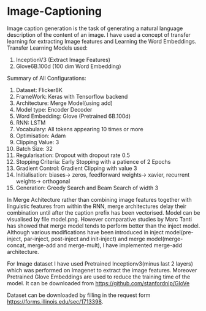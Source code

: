 # Image-Captioning
Image caption generation is the task of generating a natural language description of the content of an image.
I have used a concept of transfer learning for extracting Image features and Learning the Word Embeddings.
Transfer Learning Models used:
1. InceptionV3 (Extract Image Features)
2. Glove6B.100d (100 dim Word Embedding)

Summary of All Configurations:
1. Dataset: Flicker8K
2. FrameWork: Keras with Tensorflow backend
3. Architecture: Merge Model(using add)
4. Model type: Encoder Decoder
5. Word Embedding: Glove (Pretrained 6B.100d)
6. RNN: LSTM
7. Vocabulary: All tokens appearing 10 times or more
8. Optimisation: Adam
9. Clipping Value: 3
10. Batch Size: 32
11. Regularisation: Dropout with dropout rate 0.5
12. Stopping Criteria: Early Stopping with a patience of 2 Epochs
13. Gradient Control: Gradient Clipping with value 3
14. Initialisation: biases-> zeros, feedforward weights-> xavier, recurrent weights-> orthogonal
15. Generation: Greedy Search and Beam Search of width 3

In Merge Achitecture rather than combining image features together with linguistic features from within the RNN, merge architectures delay their combination until after the caption prefix has been vectorised. Model can be visualised by file model.png. However comparative studies by Marc Tanti has showed that merge model tends to perform better than the inject model. Although various modifications have been introduced in inject model(pre-inject, par-inject, post-inject and init-inject) and merge model(merge-concat, merge-add and merge-mult), I have implemented merge-add architecture.

For Image dataset I have used Pretrained Inceptionv3(minus last 2 layers) which was performed on Imagenet to extract the image features.
Moreover Pretrained Glove Embeddings are used to reduce the training time of the model. It can be downloaded from https://github.com/stanfordnlp/GloVe

Dataset can be downloaded by filling in the request form https://forms.illinois.edu/sec/1713398.
